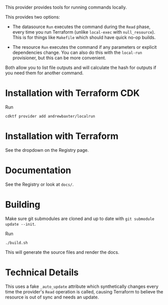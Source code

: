 This provider provides tools for running commands locally.

This provides two options:

- The datasource `Run` executes the command during the `Read` phase, every time you run Terraform (unlike `local-exec` with `null_resource`). This is for things like `Makefile` which should have quick no-op builds.

- The resource `Run` executes the command if any parameters or explicit dependencies change. You can also do this with the `local-run` provisioner, but this can be more convenient.

Both allow you to list file outputs and will calculate the hash for outputs if you need them for another command.

# Installation with Terraform CDK

Run

```
cdktf provider add andrewbaxter/localrun
```

# Installation with Terraform

See the dropdown on the Registry page.

# Documentation

See the Registry or look at `docs/`.

# Building

Make sure git submodules are cloned and up to date with `git submodule update --init`.

Run

```
./build.sh
```

This will generate the source files and render the docs.

# Technical Details

This uses a fake `_auto_update` attribute which synthetically changes every time the provider's `Read` operation is called, causing Terraform to believe the resource is out of sync and needs an update.
